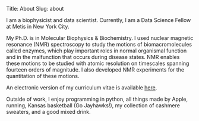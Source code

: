 Title: About
Slug: about

I am a biophysicist and data scientist. Currently, I am a Data Science Fellow at Metis in New York City. 

My Ph.D. is in Molecular Biophysics & Biochemistry. I used nuclear magnetic resonance (NMR) spectroscopy to study the motions of biomacromolecules called enzymes, which play important roles in normal organismal function and in the malfunction that occurs during disease states. NMR enables these motions to be studied with atomic resolution on timescales spanning fourteen orders of magnitude. I also developed NMR experiments for the quantitation of these motions.

An electronic version of my curriculum vitae is available [here](http://cv.michellelynngill.com).

Outside of work, I enjoy programming in python, all things made by Apple, running, Kansas basketball (Go Jayhawks!), my collection of cashmere sweaters, and a good mixed drink.
